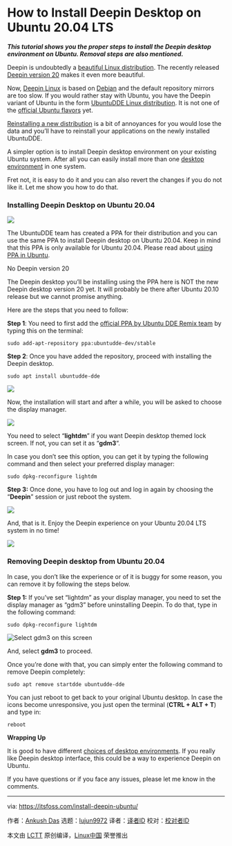 [#]: collector: (lujun9972)
[#]: translator: (gxlct008)
[#]: reviewer: ( )
[#]: publisher: ( )
[#]: url: ( )
[#]: subject: (How to Install Deepin Desktop on Ubuntu 20.04 LTS)
[#]: via: (https://itsfoss.com/install-deepin-ubuntu/)
[#]: author: (Ankush Das https://itsfoss.com/author/ankush/)

How to Install Deepin Desktop on Ubuntu 20.04 LTS
======

_**This tutorial shows you the proper steps to install the Deepin desktop environment on Ubuntu. Removal steps are also mentioned.**_

Deepin is undoubtedly a [beautiful Linux distribution][1]. The recently released [Deepin version 20][2] makes it even more beautiful.

Now, [Deepin Linux][3] is based on [Debian][4] and the default repository mirrors are too slow. If you would rather stay with Ubuntu, you have the Deepin variant of Ubuntu in the form [UbuntuDDE Linux distribution][5]. It is not one of the [official Ubuntu flavors][6] yet.

[Reinstalling a new distribution][7] is a bit of annoyances for you would lose the data and you’ll have to reinstall your applications on the newly installed UbuntuDDE.

A simpler option is to install Deepin desktop environment on your existing Ubuntu system. After all you can easily install more than one [desktop environment][8] in one system.

Fret not, it is easy to do it and you can also revert the changes if you do not like it. Let me show you how to do that.

### Installing Deepin Desktop on Ubuntu 20.04

![][9]

The UbuntuDDE team has created a PPA for their distribution and you can use the same PPA to install Deepin desktop on Ubuntu 20.04. Keep in mind that this PPA is only available for Ubuntu 20.04. Please read about [using PPA in Ubuntu][10].

No Deepin version 20

The Deepin desktop you’ll be installing using the PPA here is NOT the new Deepin desktop version 20 yet. It will probably be there after Ubuntu 20.10 release but we cannot promise anything.

Here are the steps that you need to follow:

**Step 1**: You need to first add the [official PPA by Ubuntu DDE Remix team][11] by typing this on the terminal:

```
sudo add-apt-repository ppa:ubuntudde-dev/stable
```

**Step 2**: Once you have added the repository, proceed with installing the Deepin desktop.

```
sudo apt install ubuntudde-dde
```

![][12]

Now, the installation will start and after a while, you will be asked to choose the display manager.

![][13]

You need to select “**lightdm**” if you want Deepin desktop themed lock screen. If not, you can set it as “**gdm3**“.

In case you don’t see this option, you can get it by typing the following command and then select your preferred display manager:

```
sudo dpkg-reconfigure lightdm
```

**Step 3:** Once done, you have to log out and log in again by choosing the “**Deepin**” session or just reboot the system.

![][14]

And, that is it. Enjoy the Deepin experience on your Ubuntu 20.04 LTS system in no time!

![][15]

### Removing Deepin desktop from Ubuntu 20.04

In case, you don’t like the experience or of it is buggy for some reason, you can remove it by following the steps below.

**Step 1:** If you’ve set “lightdm” as your display manager, you need to set the display manager as “gdm3” before uninstalling Deepin. To do that, type in the following command:

```
sudo dpkg-reconfigure lightdm
```

![Select gdm3 on this screen][13]

And, select **gdm3** to proceed.

Once you’re done with that, you can simply enter the following command to remove Deepin completely:

```
sudo apt remove startdde ubuntudde-dde
```

You can just reboot to get back to your original Ubuntu desktop. In case the icons become unresponsive, you just open the terminal (**CTRL + ALT + T**) and type in:

```
reboot
```

**Wrapping Up**

It is good to have different [choices of desktop environments][16]. If you really like Deepin desktop interface, this could be a way to experience Deepin on Ubuntu.

If you have questions or if you face any issues, please let me know in the comments.

--------------------------------------------------------------------------------

via: https://itsfoss.com/install-deepin-ubuntu/

作者：[Ankush Das][a]
选题：[lujun9972][b]
译者：[译者ID](https://github.com/译者ID)
校对：[校对者ID](https://github.com/校对者ID)

本文由 [LCTT](https://github.com/LCTT/TranslateProject) 原创编译，[Linux中国](https://linux.cn/) 荣誉推出

[a]: https://itsfoss.com/author/ankush/
[b]: https://github.com/lujun9972
[1]: https://itsfoss.com/beautiful-linux-distributions/
[2]: https://itsfoss.com/deepin-20-review/
[3]: https://www.deepin.org/en/
[4]: https://www.debian.org/
[5]: https://itsfoss.com/ubuntudde/
[6]: https://itsfoss.com/which-ubuntu-install/
[7]: https://itsfoss.com/reinstall-ubuntu/
[8]: https://itsfoss.com/what-is-desktop-environment/
[9]: https://i2.wp.com/itsfoss.com/wp-content/uploads/2020/10/ubuntu-20-with-deepin.jpg?resize=800%2C386&ssl=1
[10]: https://itsfoss.com/ppa-guide/
[11]: https://launchpad.net/~ubuntudde-dev/+archive/ubuntu/stable
[12]: https://i2.wp.com/itsfoss.com/wp-content/uploads/2020/10/deepin-desktop-install.png?resize=800%2C534&ssl=1
[13]: https://i1.wp.com/itsfoss.com/wp-content/uploads/2020/10/deepin-display-manager.jpg?resize=800%2C521&ssl=1
[14]: https://i1.wp.com/itsfoss.com/wp-content/uploads/2020/10/deepin-session-ubuntu.jpg?resize=800%2C414&ssl=1
[15]: https://i0.wp.com/itsfoss.com/wp-content/uploads/2020/10/ubuntu-20-with-deepin-1.png?resize=800%2C589&ssl=1
[16]: https://itsfoss.com/best-linux-desktop-environments/
